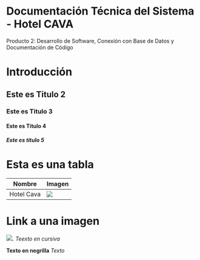 # Documentación Técnica del Sistema - Hotel CAVA
Producto 2: Desarrollo de Software, Conexión con Base de Datos y Documentación de Código
# Introducción
## Este es Titulo 2
### Este es Titulo 3
#### Este es Titulo 4
##### Este es titulo 5

# Esta es una tabla

|Nombre | Imagen |
|-------|-------|
|Hotel Cava|![](/Datos/Hotel.jpg)|

# Link a una imagen 
![](/datos/Hotel.gpg).
*Teexto en cursiva*

**Texto en negrilla**
_Texto_
